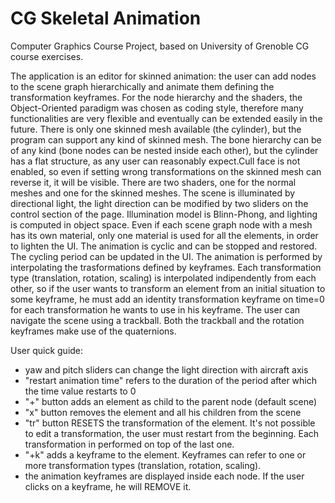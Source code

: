 # CG Skeletal Animation
Computer Graphics Course Project, based on University of Grenoble CG course exercises.

The application is an editor for skinned animation: the user can add nodes to the scene graph hierarchically and animate them defining the transformation keyframes. For the node hierarchy and the shaders, the Object-Oriented paradigm was chosen as coding style, therefore many functionalities are very flexible and eventually can be extended easily in the future.
There is only one skinned mesh available (the cylinder), but the program can support any kind of skinned mesh.
The bone hierarchy can be of any kind (bone nodes can be nested inside each other), but the cylinder has a flat structure, as any user can reasonably expect.Cull face is not enabled, so even if setting wrong transformations on the skinned mesh can reverse it, it will be visible.
There are two shaders, one for the normal meshes and one for the skinned meshes.
The scene is illuminated by directional light, the light direction can be modified by two sliders on the control section of the page. Illumination model is Blinn-Phong, and lighting is computed in object space. Even if each scene graph node with a mesh has its own material, only one material is used for all the elements, in order to lighten the UI. 
The animation is cyclic and can be stopped and restored. The cycling period can be updated in the UI. The animation is performed by interpolating the trasformations defined by keyframes. Each transformation type (translation, rotation, scaling) is interpolated indipendently from each other, so if the user wants to transform an element from an initial situation to some keyframe, he must add an identity transformation keyframe on time=0 for each transformation he wants to use in his keyframe.
The user can navigate the scene using a trackball. Both the trackball and the rotation keyframes make use of the quaternions.


User quick guide:
  - yaw and pitch sliders can change the light direction with aircraft axis
  - "restart animation time" refers to the duration of the period after which the time value restarts to 0
  - "+" button adds an element as child to the parent node (default scene)
  - "x" button removes the element and all his children from the scene
  - "tr" button RESETS the transformation of the element. It's not possible to edit a transformation, the user must restart from the beginning.
         Each transformation in performed on top of the last one.
  - "+k" adds a keyframe to the element. Keyframes can refer to one or more transformation types (translation, rotation, scaling).
  - the animation keyframes are displayed inside each node. If the user clicks on a keyframe, he will REMOVE it.
